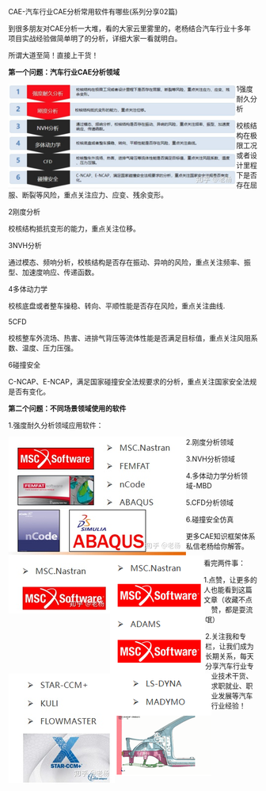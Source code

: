 CAE-汽车行业CAE分析常用软件有哪些(系列分享02篇)

到很多朋友对CAE分析一大堆，看的大家云里雾里的，老杨结合汽车行业十多年项目实战经验做简单明了的分析，详细大家一看就明白。

所谓大道至简！直接上干货！



**第一个问题：汽车行业CAE分析领域**

<img src="../../images/salome/image-20230205152804009.png" alt="image-20230205152804009" style="zoom:45%;" align="left"/>



1强度耐久分析

校核结构在极限工况或者设计里程下是否存在屈服、断裂等风险，重点关注应力、应变、残余变形。

2刚度分析

校核结构抵抗变形的能力，重点关注位移。

3NVH分析

通过模态、频响分析，校核结构是否存在振动、异响的风险，重点关注频率、振型、加速度响应、传递函数。

4多体动力学

校核底盘或者整车操稳、转向、平顺性能是否存在风险，重点关注曲线.

5CFD

校核整车外流场、热害、进排气背压等流体性能是否满足目标值，重点关注风阻系数、温度、压力压强。

6碰撞安全

C-NCAP、E-NCAP，满足国家碰撞安全法规要求的分析，重点关注国家安全法规是否有变化。

**第二个问题：不同场景领域使用的软件**

1.强度耐久分析领域应用软件：

<img src="../../images/salome/v2-743297622aa66d775c124521d9e3b743_1440w.webp" alt="img" style="zoom:100%;" align="left"/>

2.刚度分析领域

<img src="../../images/salome/v2-d321f90dad64a258e46b84ecc41f2d69_1440w.jpeg" alt="img" style="zoom:100%;" align="left"/>

3.NVH分析领域

<img src="../../images/salome/v2-cfc52c67255ab1fbe7867185708565e8_1440w.webp" alt="img" style="zoom:100%;" align="left"/>

4.多体动力学分析领域-MBD

<img src="../../images/salome/v2-17de670cfe9089592d46bf4c5be61e18_1440w.png" alt="img" style="zoom:100%;" align="left"/>

5.CFD分析领域

<img src="../../images/salome/v2-4d7d11333d45258d77bfbdb5e0b3d742_1440w.webp" alt="img" style="zoom:100%;" align="left"/>



6.碰撞安全仿真

<img src="../../images/salome/v2-21a7ca3cc9a5d96369a4c9ecbcf22609_1440w.png" alt="img" style="zoom:100%;" align="left"/>

更多CAE知识框架体系私信老杨给你解答。

看完两件事：

1.点赞，让更多的人也能看到这篇文章（收藏不点赞，都是耍流氓）

2.关注我和专栏，让我们成为长期关系，每天分享汽车行业专业技术干货、求职就业、职业发展等汽车行业经验！